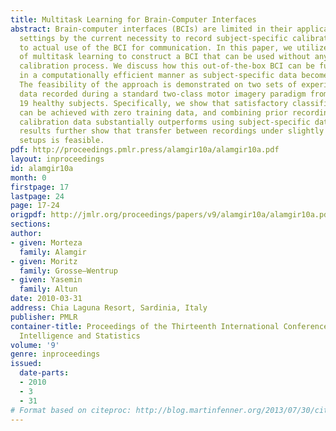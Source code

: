 ```yaml
---
title: Multitask Learning for Brain-Computer Interfaces
abstract: Brain-computer interfaces (BCIs) are limited in their applicability in everyday
  settings by the current necessity to record subject-specific calibration data prior
  to actual use of the BCI for communication. In this paper, we utilize the framework
  of multitask learning to construct a BCI that can be used without any subject-specific
  calibration process. We discuss how this out-of-the-box BCI can be further improved
  in a computationally efficient manner as subject-specific data becomes available.
  The feasibility of the approach is demonstrated on two sets of experimental EEG
  data recorded during a standard two-class motor imagery paradigm from a total of
  19 healthy subjects. Specifically, we show that satisfactory classification results
  can be achieved with zero training data, and combining prior recordings with subject-specific
  calibration data substantially outperforms using subject-specific data only. Our
  results further show that transfer between recordings under slightly different experimental
  setups is feasible.
pdf: http://proceedings.pmlr.press/alamgir10a/alamgir10a.pdf
layout: inproceedings
id: alamgir10a
month: 0
firstpage: 17
lastpage: 24
page: 17-24
origpdf: http://jmlr.org/proceedings/papers/v9/alamgir10a/alamgir10a.pdf
sections: 
author:
- given: Morteza
  family: Alamgir
- given: Moritz
  family: Grosse–Wentrup
- given: Yasemin
  family: Altun
date: 2010-03-31
address: Chia Laguna Resort, Sardinia, Italy
publisher: PMLR
container-title: Proceedings of the Thirteenth International Conference on Artificial
  Intelligence and Statistics
volume: '9'
genre: inproceedings
issued:
  date-parts:
  - 2010
  - 3
  - 31
# Format based on citeproc: http://blog.martinfenner.org/2013/07/30/citeproc-yaml-for-bibliographies/
---
```

